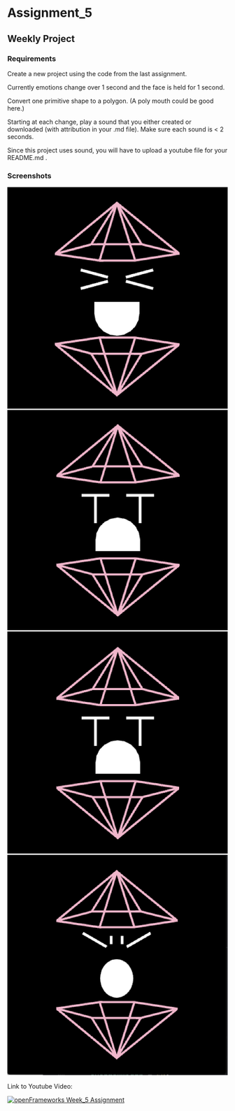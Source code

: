 
# Assignment_5

## Weekly Project

### Requirements
Create a new project using the code from the last assignment.

Currently emotions change over 1 second and the face is held for 1 second.

Convert one primitive shape to a polygon. (A poly mouth could be good here.)

Starting at each change, play a sound that you either created or downloaded (with attribution in your .md file). Make sure each sound is < 2 seconds.

Since this project uses sound, you will have to upload a youtube file for your README.md .

### Screenshots

![](images/1.png)
![](images/2.png)
![](images/3.png)
![](images/4.png)

Link to Youtube Video:

[![openFrameworks Week_5 Assignment](http://img.youtube.com/vi/eb9r-ynXFdk/0.jpg)](http://www.youtube.com/watch?v=eb9r-ynXFdk)




